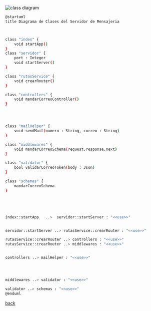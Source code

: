 
![class diagram](http://www.plantuml.com/plantuml/png/XP51JiCm44NtESKego1LFO1LLKLb0KZTK2umZKV5O7l2s2b5YBlZMata52fcENh_pxV_AaIKs3jRHHCjmPt1lQ13q0HhYu42QBAm9JaOpN9QRyW7V2KnMALf4nIWDbxJiOQl2j8Ss6Z8nhTTrznKtmCLpZO3sB54KF3W8-r9BhIdcoHPFkYbZnXobfOcnreXb2VkuuMWPH-5hIK94zwXroXh5Y5UZqoM5ezoQEmzsOva-ZBoUeF6Dhvt90mAjb6Cty-WpORZeapYZDQMFb3eUf9j-q8E6w7tdaAS9RHZ7sZcwHXBhmDQep7o66l7R25l1wjdVYFVx5X_WeB7mBxKXtndpF4xGcBpv5QL6gfCx7o-11XgLAee2XJKYqKVQBcia_HF9ilB4fKgcfiwNCMoIL5iAVj7LPHm4RVqo-HO_HHCKvXaT6nZIexh39s_V8gioElUsHy0.png)

```bash
@startuml
title Diagrama de Clases del Servidor de Mensajeria



class "index" {
    void startApp()
}
class "servidor" {
    port : Integer
    void startServer()
}

class "rutasService" {
    void crearRouter()
}

class "controllers" {
    void mandarCorreoController()
}




class "mailHelper" {
    void sendMail(numero : String, correo : String)
}

class "middlewares" {
    void mandarCorreoSchema(request,response,next)
}

class "validator" {
    bool validarCorreoToken(body : Json)
}

class "schemas" {
    mandarCorreoSchema
}





index::startApp   ..>  servidor::startServer : "<<use>>"


servidor::startServer ..> rutasService::crearRouter : "<<use>>"

rutasService::crearRouter ..> controllers : "<<use>>"
rutasService::crearRouter ..> middlewares : "<<use>>"


controllers ..> mailHelper : "<<use>>"




middlewares ..> validator : "<<use>>"

validator ..> schemas : "<<use>>"
@enduml
```

[back](../../../../Diagramas.md)